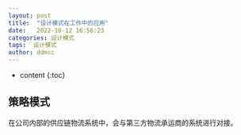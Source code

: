 ```yaml
---
layout: post
title:  "设计模式在工作中的应用"
date:   2022-10-12 16:56:23
categories: 设计模式
tags:  设计模式
author: ddmcc
---
```


* content
{:toc}





## 策略模式

在公司内部的供应链物流系统中，会与第三方物流承运商的系统进行对接。
